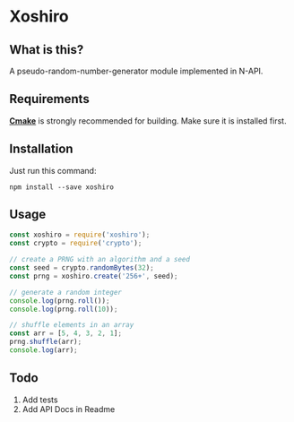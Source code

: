 # Xoshiro

## What is this?

A pseudo-random-number-generator module implemented in N-API.

## Requirements

[**Cmake**](https://cmake.org/download) is strongly recommended for building. Make sure it is installed first.

## Installation

Just run this command:

```shell script
npm install --save xoshiro
```

## Usage

```javascript
const xoshiro = require('xoshiro');
const crypto = require('crypto');

// create a PRNG with an algorithm and a seed
const seed = crypto.randomBytes(32);
const prng = xoshiro.create('256+', seed);

// generate a random integer
console.log(prng.roll());
console.log(prng.roll(10));

// shuffle elements in an array
const arr = [5, 4, 3, 2, 1];
prng.shuffle(arr);
console.log(arr);
```

## Todo

1. Add tests
2. Add API Docs in Readme

